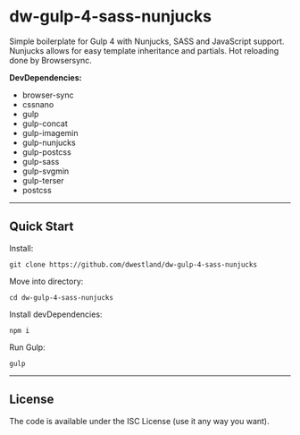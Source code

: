# dw-gulp-4-sass-nunjucks

Simple boilerplate for Gulp 4 with Nunjucks, SASS and JavaScript support. Nunjucks allows for easy template inheritance and partials. Hot reloading done by Browsersync.

**DevDependencies:**
- browser-sync
- cssnano
- gulp
- gulp-concat
- gulp-imagemin
- gulp-nunjucks
- gulp-postcss
- gulp-sass
- gulp-svgmin
- gulp-terser
- postcss
---
## Quick Start
Install:
```
git clone https://github.com/dwestland/dw-gulp-4-sass-nunjucks
```
Move into directory:
```
cd dw-gulp-4-sass-nunjucks
```
Install devDependencies:
```
npm i
```
Run Gulp:
```
gulp
```
---
## License
The code is available under the ISC License (use it any way you want).
